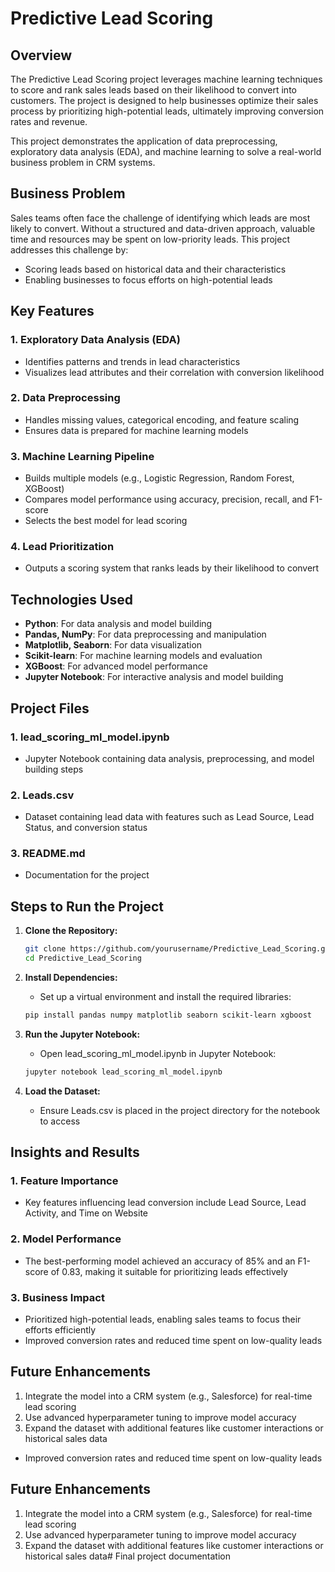 # Predictive Lead Scoring

## Overview

The Predictive Lead Scoring project leverages machine learning techniques to score and rank sales leads based on their likelihood to convert into customers. The project is designed to help businesses optimize their sales process by prioritizing high-potential leads, ultimately improving conversion rates and revenue.

This project demonstrates the application of data preprocessing, exploratory data analysis (EDA), and machine learning to solve a real-world business problem in CRM systems.

## Business Problem

Sales teams often face the challenge of identifying which leads are most likely to convert. Without a structured and data-driven approach, valuable time and resources may be spent on low-priority leads. This project addresses this challenge by:
- Scoring leads based on historical data and their characteristics
- Enabling businesses to focus efforts on high-potential leads

## Key Features

### 1. Exploratory Data Analysis (EDA)
- Identifies patterns and trends in lead characteristics
- Visualizes lead attributes and their correlation with conversion likelihood

### 2. Data Preprocessing
- Handles missing values, categorical encoding, and feature scaling
- Ensures data is prepared for machine learning models

### 3. Machine Learning Pipeline
- Builds multiple models (e.g., Logistic Regression, Random Forest, XGBoost)
- Compares model performance using accuracy, precision, recall, and F1-score
- Selects the best model for lead scoring

### 4. Lead Prioritization
- Outputs a scoring system that ranks leads by their likelihood to convert

## Technologies Used

- **Python**: For data analysis and model building
- **Pandas, NumPy**: For data preprocessing and manipulation
- **Matplotlib, Seaborn**: For data visualization
- **Scikit-learn**: For machine learning models and evaluation
- **XGBoost**: For advanced model performance
- **Jupyter Notebook**: For interactive analysis and model building

## Project Files

### 1. lead_scoring_ml_model.ipynb
- Jupyter Notebook containing data analysis, preprocessing, and model building steps

### 2. Leads.csv
- Dataset containing lead data with features such as Lead Source, Lead Status, and conversion status

### 3. README.md
- Documentation for the project

## Steps to Run the Project

1. **Clone the Repository:**
   ```bash
   git clone https://github.com/yourusername/Predictive_Lead_Scoring.git
   cd Predictive_Lead_Scoring
   ```

2. **Install Dependencies:**
   - Set up a virtual environment and install the required libraries:
   ```bash
   pip install pandas numpy matplotlib seaborn scikit-learn xgboost
   ```

3. **Run the Jupyter Notebook:**
   - Open lead_scoring_ml_model.ipynb in Jupyter Notebook:
   ```bash
   jupyter notebook lead_scoring_ml_model.ipynb
   ```

4. **Load the Dataset:**
   - Ensure Leads.csv is placed in the project directory for the notebook to access

## Insights and Results

### 1. Feature Importance
- Key features influencing lead conversion include Lead Source, Lead Activity, and Time on Website

### 2. Model Performance
- The best-performing model achieved an accuracy of 85% and an F1-score of 0.83, making it suitable for prioritizing leads effectively

### 3. Business Impact
- Prioritized high-potential leads, enabling sales teams to focus their efforts efficiently
- Improved conversion rates and reduced time spent on low-quality leads

## Future Enhancements

1. Integrate the model into a CRM system (e.g., Salesforce) for real-time lead scoring
2. Use advanced hyperparameter tuning to improve model accuracy
3. Expand the dataset with additional features like customer interactions or historical sales data
- Improved conversion rates and reduced time spent on low-quality leads

## Future Enhancements

1. Integrate the model into a CRM system (e.g., Salesforce) for real-time lead scoring
2. Use advanced hyperparameter tuning to improve model accuracy
3. Expand the dataset with additional features like customer interactions or historical sales data#   F i n a l   p r o j e c t   d o c u m e n t a t i o n 
 
 
